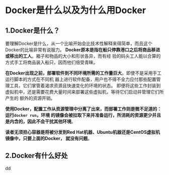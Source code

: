 Docker是什么以及为什么用Docker
================================================================================
## 1.Docker是什么？
要理解Docker是什么，从一个比喻开始会比技术性解释来得简单，而且这个Docker的比喻非常有说服力。
**Docker原本是指在船只停靠港口之后将商品移进或移出的工人**。箱子和物品的大小和形状各异，而有经
验的码头工人能以合算的方式手工将商品装入船只，因而他们倍受青睐。

**在Docker出现之前，部署软件到不同环境所需的工作量巨大**。即使不是采用手工运行脚本的方式在不同机
器上进行软件配备，用户也不得不全力应付那些配置管理工具，它们掌管着渴求资源且快速变化的环境的状态。
即便将这些工作封装到虚拟机中，还是需要花费大量时间来部署这些虚拟机，等待它们启动并管理它们所产生的
额外的资源开销。

**使用Docker，配置工作从资源管理中分离了出来，而部署工作则是微不足道的：运行`docker run`，环境
的镜像会被拉取下来并准备运行，所消耗的资源更少并且是内含的，因此不会干扰其他环境**。

**读者无须担心容器是将被分发到Red Hat机器、Ubuntu机器还是CentOS虚拟机镜像中，只要上面的Docker，
就没有问题**。

## 2.Docker有什么好处








































dd
